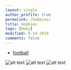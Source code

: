 ```yaml
---
layout: single
author_profile: true
permalink: /hobbies/
title: Hobbies
tags: [Hoby]
modified: 9-14-2019
comments: false
---
```



* [football](https://ro.pinterest.com/ivladoi/fotball/)

![alt text]({{amirrezavishteh.github.io}}/assets/images/book.jpg "hobbies")
![alt text]({{amirrezavishteh.github.io}}/assets/images/mountain.jpg "hobbies")
![alt text]({{amirrezavishteh.github.io}}/assets/images/m2.jpg "hobbies")
